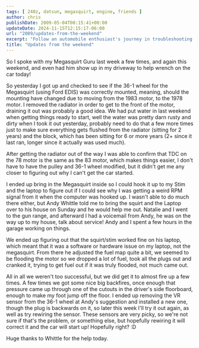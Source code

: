 ```yaml
---
tags: [ 240z, datsun, megasquirt, engine, friends ]
author: chris
publishDate: 2009-05-04T00:15:41+00:00
updateDate: 2024-11-15T12:15:17-06:00
url: "2009/updates-from-the-weekend"
excerpt: "Follow an automobile enthusiast's journey in troubleshooting issues with Megasquirt, and gain insight into overcoming hurdles in classic car restorati..."
title: "Updates from the weekend"
---
```


So I spoke with my Megasquirt Guru last week a few times, and again this weekend, and even had him show up in my driveway to help wrench on the car today! 

So yesterday I got up and checked to see if the 36-1 wheel for the Megasquirt (using Ford EDIS) was correctly mounted, meaning, should the mounting have changed due to moving from the 1983 motor, to the 1978 motor. I removed the radiator in order to get to the front of the motor, draining it out was probably a good idea. We had put water in last weekend when getting things ready to start, well the water was pretty darn rusty and dirty when I took it out yesterday, probably need to do that a few more times just to make sure everything gets flushed from the radiator (sitting for 2 years) and the block, which has been sitting for 6 or more years (2+ since it last ran, longer since it actually was used much). 

After getting the radiator out of the way I was able to confirm that TDC on the 78 motor is the same as the 83 motor, which makes things easier, I don't have to have the pulley and 36-1 wheel modified, but it didn't get me any closer to figuring out why I can't get the car started.

I ended up bring in the Megasquirt inside so I could hook it up to my Stim and the laptop to figure out if I could see why I was getting a weird RPM signal from it when the computer was hooked up. I wasn't able to do much there either, but Andy Whittle told me to bring the squirt and the Laptop over to his house on Sunday and he would help me out. Natalie and I went to the gun range, and afterward I had a voicemail from Andy, he was on the way up to my house, talk about service! Andy and I spent a few hours in the garage working on things. 

We ended up figuring out that the squirt/stim worked fine on his laptop, which meant that it was a software or hardware issue on my laptop, not the megasquirt. From there he adjusted the fuel map quite a bit, we seemed to be flooding the motor so we dropped a lot of fuel, took all the plugs out and cranked it, trying to get fuel out if it was truly flooded, not much came out.

All in all we weren't too successful, but we did get it to almost fire up a few times. A few times we got some nice big backfires, once enough that pressure came up through one of the cutouts in the driver's side floorboard, enough to make my foot jump off the floor. I ended up removing the VR sensor from the 36-1 wheel at Andy's suggestion and installed a new one, though the plug is backwards on it, so later this week I'll try it out again, as well as try rewiring the sensor. These sensors are very picky, so we're not sure if that's the problem, or something else, but hopefully rewiring it will correct it and the car will start up! Hopefully right? :D 

Huge thanks to Whittle for the help today.
